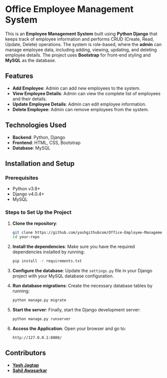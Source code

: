 # Office Employee Management System

This is an **Employee Management System** built using **Python Django** that keeps track of employee information and performs CRUD (Create, Read, Update, Delete) operations. The system is role-based, where the **admin** can manage employee data, including adding, viewing, updating, and deleting employee details. The project uses **Bootstrap** for front-end styling and **MySQL** as the database.

## Features

- **Add Employee**: Admin can add new employees to the system.
- **View Employee Details**: Admin can view the complete list of employees and their details.
- **Update Employee Details**: Admin can edit employee information.
- **Delete Employee**: Admin can remove employees from the system.

## Technologies Used

- **Backend**: Python, Django
- **Frontend**: HTML, CSS, Bootstrap
- **Database**: MySQL

## Installation and Setup

### Prerequisites
- Python v3.8+
- Django v4.0.4+
- MySQL

### Steps to Set Up the Project

1. **Clone the repository**:
   ```bash
   git clone https://github.com/yashgithubcom/Office-Employee-Management-System-using-Python-Django.git
   cd your-repo
   ```
2. **Install the dependencies**:
   Make sure you have the required dependencies installed by running:
   ```bash
   pip install -r requirements.txt
   ```

3. **Configure the database**:
   Update the `settings.py` file in your Django project with your MySQL database configuration.

4. **Run database migrations**:
   Create the necessary database tables by running:
   ```bash
   python manage.py migrate
   ```

5. **Start the server**:
   Finally, start the Django development server:
   ```bash
   python manage.py runserver
   ```

6. **Access the Application**:
   Open your browser and go to:
   ```
   http://127.0.0.1:8000/
   ```

## Contributors

- **[Yash Jagtap](https://github.com/yashgithubcom)**
- **[Sahil Awasarkar](https://github.com/SahilAwsjdbhub)**
  
